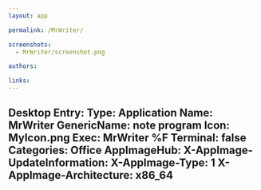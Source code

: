 ```yaml
---
layout: app

permalink: /MrWriter/

screenshots:
  - MrWriter/screenshot.png

authors:

links:
---
```

Desktop Entry:
  Type: Application
  Name: MrWriter
  GenericName: note program
  Icon: MyIcon.png
  Exec: MrWriter %F
  Terminal: false
  Categories: Office
AppImageHub:
  X-AppImage-UpdateInformation: 
  X-AppImage-Type: 1
  X-AppImage-Architecture: x86_64
---
